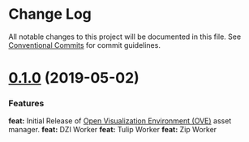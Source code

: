 # Change Log

All notable changes to this project will be documented in this file. See [Conventional Commits](https://conventionalcommits.org) for commit guidelines.

<a name="0.1.0"></a>
# [0.1.0](https://github.com/ove/ove-asset-manager/compare/cd18714...v0.1.0) (2019-05-02)

### Features

**feat:** Initial Release of [Open Visualization Environment (OVE)](https://github.com/ove/ove) asset manager.
**feat:** DZI Worker
**feat:** Tulip Worker
**feat:** Zip Worker
